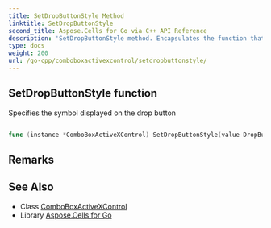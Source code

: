 ```yaml
---
title: SetDropButtonStyle Method 
linktitle: SetDropButtonStyle
second_title: Aspose.Cells for Go via C++ API Reference
description: 'SetDropButtonStyle method. Encapsulates the function that represents setdropbuttonstyle in Go.'
type: docs
weight: 200
url: /go-cpp/comboboxactivexcontrol/setdropbuttonstyle/
---
```


## SetDropButtonStyle function

Specifies the symbol displayed on the drop button

```go

func (instance *ComboBoxActiveXControl) SetDropButtonStyle(value DropButtonStyle)  error

```

## Remarks


## See Also

* Class [ComboBoxActiveXControl](../)
* Library [Aspose.Cells for Go](../../)
